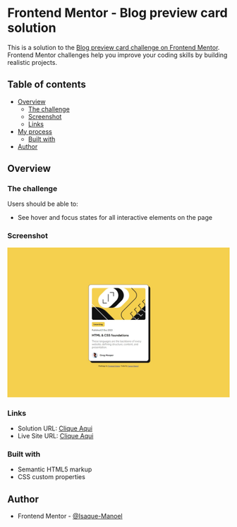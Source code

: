 # Frontend Mentor - Blog preview card solution

This is a solution to the [Blog preview card challenge on Frontend Mentor](https://www.frontendmentor.io/challenges/blog-preview-card-ckPaj01IcS). Frontend Mentor challenges help you improve your coding skills by building realistic projects. 

## Table of contents

- [Overview](#overview)
  - [The challenge](#the-challenge)
  - [Screenshot](#screenshot)
  - [Links](#links)
- [My process](#my-process)
  - [Built with](#built-with)
- [Author](#author)


## Overview

### The challenge

Users should be able to:

- See hover and focus states for all interactive elements on the page

### Screenshot

![](./screensht.jpeg)

### Links

- Solution URL: [Clique Aqui](https://github.com/Isaque-Manoel/Solutions-frontendmentor/tree/main/blog-preview-card-main)
- Live Site URL: [Clique Aqui](https://isaque-manoel.github.io/Solutions-frontendmentor/)

### Built with

- Semantic HTML5 markup
- CSS custom properties

## Author

- Frontend Mentor - [@Isaque-Manoel](https://www.frontendmentor.io/profile/Isaque-Manoel)
